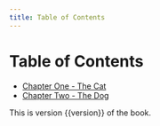 ```yaml
---
title: Table of Contents
---
```


# Table of Contents

<ul>
<li><a href="#chapter1">Chapter One - The Cat</a></li>
<li><a href="#chapter2">Chapter Two - The Dog</a></li>
</ul>

This is version {{version}} of the book. 